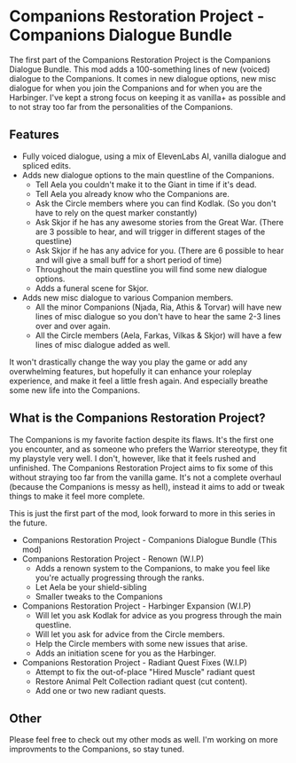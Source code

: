 # Companions Restoration Project - Companions Dialogue Bundle

The first part of the Companions Restoration Project is the Companions Dialogue Bundle. This mod adds a 100-something lines of new (voiced) dialogue to the Companions. It comes in new dialogue options, new misc dialogue for when you join the Companions and for when you are the Harbinger. I've kept a strong focus on keeping it as vanilla+ as possible and to not stray too far from the personalities of the Companions.

## Features

- Fully voiced dialogue, using a mix of ElevenLabs AI, vanilla dialogue and spliced edits.
- Adds new dialogue options to the main questline of the Companions.
	- Tell Aela you couldn't make it to the Giant in time if it's dead.
	- Tell Aela you already know who the Companions are.
	- Ask the Circle members where you can find Kodlak. (So you don't have to rely on the quest marker constantly)
	- Ask Skjor if he has any awesome stories from the Great War. (There are 3 possible to hear, and will trigger in different stages of the questline)
	- Ask Skjor if he has any advice for you. (There are 6 possible to hear and will give a small buff for a short period of time)
	- Throughout the main questline you will find some new dialogue options.
	- Adds a funeral scene for Skjor.
- Adds new misc dialogue to various Companion members.
	- All the minor Companions (Njada, Ria, Athis & Torvar) will have new lines of misc dialogue so you don't have to hear the same 2-3 lines over and over again.
	- All the Circle members (Aela, Farkas, Vilkas & Skjor) will have a few lines of misc dialogue added as well.

It won't drastically change the way you play the game or add any overwhelming features, but hopefully it can enhance your roleplay experience, and make it feel a little fresh again. And especially breathe some new life into the Companions.

## What is the Companions Restoration Project?

The Companions is my favorite faction despite its flaws. It's the first one you encounter, and as someone who prefers the Warrior stereotype, they fit my playstyle very well. I don't, however, like that it feels rushed and unfinished. The Companions Restoration Project aims to fix some of this without straying too far from the vanilla game. It's not a complete overhaul (because the Companions is messy as hell), instead it aims to add or tweak things to make it feel more complete. 

This is just the first part of the mod, look forward to more in this series in the future.

- Companions Restoration Project - Companions Dialogue Bundle (This mod)
- Companions Restoration Project - Renown (W.I.P)
	- Adds a renown system to the Companions, to make you feel like you're actually progressing through the ranks.
	- Let Aela be your shield-sibling
	- Smaller tweaks to the Companions
- Companions Restoration Project - Harbinger Expansion (W.I.P)
	- Will let you ask Kodlak for advice as you progress through the main questline.
	- Will let you ask for advice from the Circle members.
	- Help the Circle members with some new issues that arise.
	- Adds an initiation scene for you as the Harbinger.
- Companions Restoration Project - Radiant Quest Fixes (W.I.P)
	- Attempt to fix the out-of-place "Hired Muscle" radiant quest
	- Restore Animal Pelt Collection radiant quest (cut content).
	- Add one or two new radiant quests.

## Other

Please feel free to check out my other mods as well. I'm working on more improvments to the Companions, so stay tuned.